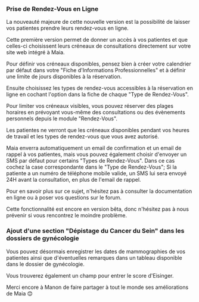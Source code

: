 ### Prise de Rendez-Vous en Ligne

La nouveauté majeure de cette nouvelle version est la possibilité de laisser vos patientes prendre leurs rendez-vous en ligne.

Cette première version permet de donner un accès à vos patientes et que celles-ci choisissent leurs créneaux de consultations directement sur votre site web intégré à Maia.

Pour définir vos créneaux disponibles, pensez bien à créer votre calendrier par défaut dans votre "Fiche d'Informations Professionnelles" et à définir une limite de jours disponibles à la réservation.

Ensuite choisissez les types de rendez-vous accessibles à la réservation en ligne en cochant l'option dans la fiche de chaque "Type de Rendez-Vous".

Pour limiter vos créneaux visibles, vous pouvez réserver des plages horaires en prévoyant vous-même des consultations ou des évènements personnels depuis le module "Rendez-Vous".

Les patientes ne verront que les créneaux disponibles pendant vos heures de travail et les types de rendez-vous que vous avez autorisé.

Maia enverra automatiquement un email de confirmation et un email de rappel à vos patientes, mais vous pouvez également choisir d'envoyer un SMS par défaut pour certains "Types de Rendez-Vous". Dans ce cas cochez la case correspondante dans le "Type de Rendez-Vous"; Si la patiente a un numéro de téléphone mobile valide, un SMS lui sera envoyé 24H avant la consultation, en plus de l'email de rappel.

Pour en savoir plus sur ce sujet, n'hésitez pas à consulter la documentation en ligne ou à poser vos questions sur le forum.

Cette fonctionnalité est encore en version bêta, donc n'hésitez pas à nous prévenir si vous rencontrez le moindre problème.


### Ajout d'une section "Dépistage du Cancer du Sein" dans les dossiers de gynécologie

 Vous pouvez désormais enregistrer les dates de mammographies de vos patientes ainsi que d'éventuelles remarques dans un tableau disponible dans le dossier de gynécologie.

 Vous trouverez également un champ pour entrer le score d'Eisinger.

 Merci encore à Manon de faire partager à tout le monde ses améliorations de Maia 😊

